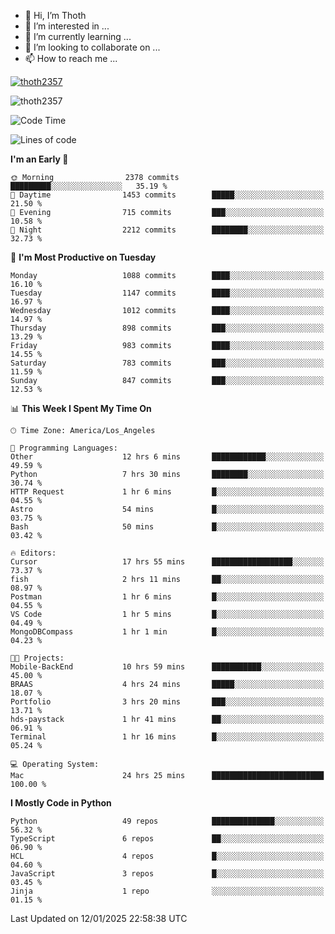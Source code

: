 <!---
thoth2357/thoth2357 is a ✨ special ✨ repository because its `README.md` (this file) appears on your GitHub profile.
You can click the Preview link to take a look at your changes.
--->

- 👋 Hi, I’m Thoth
- 👀 I’m interested in ...
- 🌱 I’m currently learning ...
- 💞️ I’m looking to collaborate on ...
- 📫 How to reach me ...


<p align="left"> <a href="https://github.com/ryo-ma/github-profile-trophy"><img src="https://github-profile-trophy.vercel.app/?username=thoth2357&theme=gruvbox&no-bg=true&no-frame=false&title=MultiLanguage,Commits,Repositories,Stars,Followers,PullRequest,Reviews,Issues" alt="thoth2357" /></a> </p>

<p align="left"> <img src="https://komarev.com/ghpvc/?username=thoth2357&label=Profile%20views&color=0e75b6&style=flat" alt="thoth2357" /> </p>

<!--START_SECTION:waka-->
![Code Time](http://img.shields.io/badge/Code%20Time-3%2C114%20hrs%2032%20mins-blue)

![Lines of code](https://img.shields.io/badge/From%20Hello%20World%20I%27ve%20Written-30.7%20million%20lines%20of%20code-blue)

**I'm an Early 🐤** 

```text
🌞 Morning                2378 commits        █████████░░░░░░░░░░░░░░░░   35.19 % 
🌆 Daytime                1453 commits        █████░░░░░░░░░░░░░░░░░░░░   21.50 % 
🌃 Evening                715 commits         ███░░░░░░░░░░░░░░░░░░░░░░   10.58 % 
🌙 Night                  2212 commits        ████████░░░░░░░░░░░░░░░░░   32.73 % 
```
📅 **I'm Most Productive on Tuesday** 

```text
Monday                   1088 commits        ████░░░░░░░░░░░░░░░░░░░░░   16.10 % 
Tuesday                  1147 commits        ████░░░░░░░░░░░░░░░░░░░░░   16.97 % 
Wednesday                1012 commits        ████░░░░░░░░░░░░░░░░░░░░░   14.97 % 
Thursday                 898 commits         ███░░░░░░░░░░░░░░░░░░░░░░   13.29 % 
Friday                   983 commits         ████░░░░░░░░░░░░░░░░░░░░░   14.55 % 
Saturday                 783 commits         ███░░░░░░░░░░░░░░░░░░░░░░   11.59 % 
Sunday                   847 commits         ███░░░░░░░░░░░░░░░░░░░░░░   12.53 % 
```


📊 **This Week I Spent My Time On** 

```text
🕑︎ Time Zone: America/Los_Angeles

💬 Programming Languages: 
Other                    12 hrs 6 mins       ████████████░░░░░░░░░░░░░   49.59 % 
Python                   7 hrs 30 mins       ████████░░░░░░░░░░░░░░░░░   30.74 % 
HTTP Request             1 hr 6 mins         █░░░░░░░░░░░░░░░░░░░░░░░░   04.55 % 
Astro                    54 mins             █░░░░░░░░░░░░░░░░░░░░░░░░   03.75 % 
Bash                     50 mins             █░░░░░░░░░░░░░░░░░░░░░░░░   03.42 % 

🔥 Editors: 
Cursor                   17 hrs 55 mins      ██████████████████░░░░░░░   73.37 % 
fish                     2 hrs 11 mins       ██░░░░░░░░░░░░░░░░░░░░░░░   08.97 % 
Postman                  1 hr 6 mins         █░░░░░░░░░░░░░░░░░░░░░░░░   04.55 % 
VS Code                  1 hr 5 mins         █░░░░░░░░░░░░░░░░░░░░░░░░   04.49 % 
MongoDBCompass           1 hr 1 min          █░░░░░░░░░░░░░░░░░░░░░░░░   04.23 % 

🐱‍💻 Projects: 
Mobile-BackEnd           10 hrs 59 mins      ███████████░░░░░░░░░░░░░░   45.00 % 
BRAAS                    4 hrs 24 mins       █████░░░░░░░░░░░░░░░░░░░░   18.07 % 
Portfolio                3 hrs 20 mins       ███░░░░░░░░░░░░░░░░░░░░░░   13.71 % 
hds-paystack             1 hr 41 mins        ██░░░░░░░░░░░░░░░░░░░░░░░   06.91 % 
Terminal                 1 hr 16 mins        █░░░░░░░░░░░░░░░░░░░░░░░░   05.24 % 

💻 Operating System: 
Mac                      24 hrs 25 mins      █████████████████████████   100.00 % 
```

**I Mostly Code in Python** 

```text
Python                   49 repos            ██████████████░░░░░░░░░░░   56.32 % 
TypeScript               6 repos             ██░░░░░░░░░░░░░░░░░░░░░░░   06.90 % 
HCL                      4 repos             █░░░░░░░░░░░░░░░░░░░░░░░░   04.60 % 
JavaScript               3 repos             █░░░░░░░░░░░░░░░░░░░░░░░░   03.45 % 
Jinja                    1 repo              ░░░░░░░░░░░░░░░░░░░░░░░░░   01.15 % 
```




 Last Updated on 12/01/2025 22:58:38 UTC
<!--END_SECTION:waka-->
<!--![](http://github-profile-summary-cards.vercel.app/api/cards/profile-details?username=thoth2357&theme=2077)

![](http://github-profile-summary-cards.vercel.app/api/cards/stats?username=thoth2357&theme=2077)![](http://github-profile-summary-cards.vercel.app/api/cards/productive-time?username=thoth2357&theme=2077&utcOffset=8) -->
